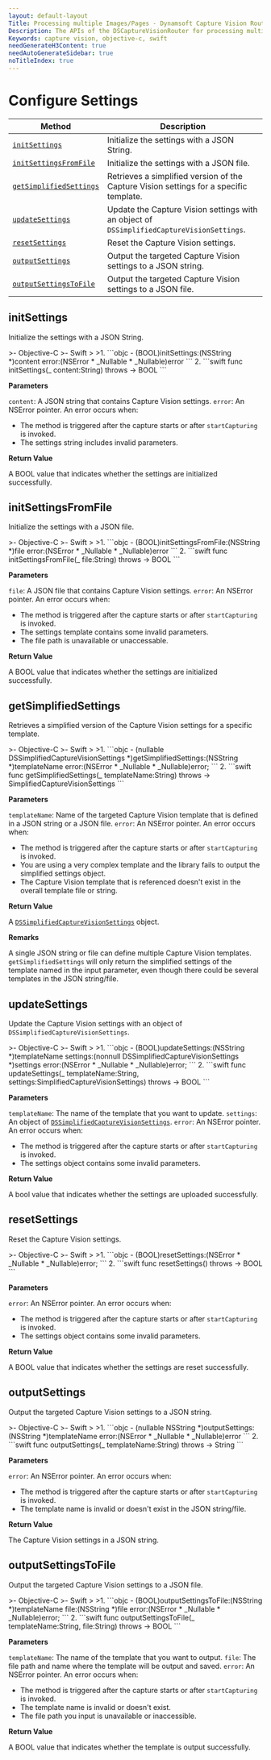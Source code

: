 ```yaml
---
layout: default-layout
Title: Processing multiple Images/Pages - Dynamsoft Capture Vision Router Module iOS Edition API Reference
Description: The APIs of the DSCaptureVisionRouter for processing multiple Images/Pages.
Keywords: capture vision, objective-c, swift
needGenerateH3Content: true
needAutoGenerateSidebar: true
noTitleIndex: true
---
```


# Configure Settings

| Method | Description |
| ------ | ----------- |
| [`initSettings`](#initsettings) | Initialize the settings with a JSON String. |
| [`initSettingsFromFile`](#initsettingsfromfile) | Initialize the settings with a JSON file. |
| [`getSimplifiedSettings`](#getsimplifiedsettings) | Retrieves a simplified version of the Capture Vision settings for a specific template. |
| [`updateSettings`](#updatesettings) | Update the Capture Vision settings with an object of `DSSimplifiedCaptureVisionSettings`. |
| [`resetSettings`](#resetsettings) | Reset the Capture Vision settings. |
| [`outputSettings`](#outputsettings) | Output the targeted Capture Vision settings to a JSON string. |
| [`outputSettingsToFile`](#outputsettingstofile) | Output the targeted Capture Vision settings to a JSON file. |

## initSettings

Initialize the settings with a JSON String.

<div class="sample-code-prefix"></div>
>- Objective-C
>- Swift
>
>1. 
```objc
- (BOOL)initSettings:(NSString *)content
               error:(NSError * _Nullable * _Nullable)error
```
2. 
```swift
func initSettings(_ content:String) throws -> BOOL
```

**Parameters**

`content`: A JSON string that contains Capture Vision settings.
`error`: An NSError pointer. An error occurs when:

* The method is triggered after the capture starts or after `startCapturing` is invoked.
* The settings string includes invalid parameters.

**Return Value**

A BOOL value that indicates whether the settings are initialized successfully.

## initSettingsFromFile

Initialize the settings with a JSON file.

<div class="sample-code-prefix"></div>
>- Objective-C
>- Swift
>
>1. 
```objc
- (BOOL)initSettingsFromFile:(NSString *)file
                        error:(NSError * _Nullable * _Nullable)error
```
2. 
```swift
func initSettingsFromFile(_ file:String) throws -> BOOL
```

**Parameters**

`file`: A JSON file that contains Capture Vision settings.
`error`: An NSError pointer. An error occurs when:

* The method is triggered after the capture starts or after `startCapturing` is invoked.
* The settings template contains some invalid parameters.
* The file path is unavailable or unaccessable.

**Return Value**

A BOOL value that indicates whether the settings are initialized successfully.

## getSimplifiedSettings

Retrieves a simplified version of the Capture Vision settings for a specific template.

<div class="sample-code-prefix"></div>
>- Objective-C
>- Swift
>
>1. 
```objc
- (nullable DSSimplifiedCaptureVisionSettings *)getSimplifiedSettings:(NSString *)templateName
                                                                error:(NSError * _Nullable * _Nullable)error;
```
2. 
```swift
func getSimplifiedSettings(_ templateName:String) throws -> SimplifiedCaptureVisionSettings
```

**Parameters**

`templateName`: Name of the targeted Capture Vision template that is defined in a JSON string or a JSON file.
`error`: An NSError pointer. An error occurs when:

* The method is triggered after the capture starts or after `startCapturing` is invoked.
* You are using a very complex template and the library fails to output the simplified settings object.
* The Capture Vision template that is referenced doesn't exist in the overall template file or string.

**Return Value**

A [`DSSimplifiedCaptureVisionSettings`](auxiliary-classes/simplified-capture-vision-settings.md) object.

**Remarks**

A single JSON string or file can define multiple Capture Vision templates. `getSimplifiedSettings` will only return the simplified settings of the template named in the input parameter, even though there could be several templates in the JSON string/file.

## updateSettings

Update the Capture Vision settings with an object of `DSSimplifiedCaptureVisionSettings`.

<div class="sample-code-prefix"></div>
>- Objective-C
>- Swift
>
>1. 
```objc
- (BOOL)updateSettings:(NSString *)templateName
              settings:(nonnull DSSimplifiedCaptureVisionSettings *)settings
                 error:(NSError * _Nullable * _Nullable)error;
```
2. 
```swift
func updateSettings(_ templateName:String, settings:SimplifiedCaptureVisionSettings) throws -> BOOL
```

**Parameters**

`templateName`: The name of the template that you want to update.
`settings`: An object of [`DSSimplifiedCaptureVisionSettings`](auxiliary-classes/simplified-capture-vision-settings.md).
`error`: An NSError pointer. An error occurs when:

* The method is triggered after the capture starts or after `startCapturing` is invoked.
* The settings object contains some invalid parameters.

**Return Value**

A bool value that indicates whether the settings are uploaded successfully.

## resetSettings

Reset the Capture Vision settings.

<div class="sample-code-prefix"></div>
>- Objective-C
>- Swift
>
>1. 
```objc
- (BOOL)resetSettings:(NSError * _Nullable * _Nullable)error;
```
2. 
```swift
func resetSettings() throws -> BOOL
```

**Parameters**

`error`: An NSError pointer. An error occurs when:

* The method is triggered after the capture starts or after `startCapturing` is invoked.
* The settings object contains some invalid parameters.

**Return Value**

A BOOL value that indicates whether the settings are reset successfully.

## outputSettings

Output the targeted Capture Vision settings to a JSON string.

<div class="sample-code-prefix"></div>
>- Objective-C
>- Swift
>
>1. 
```objc
- (nullable NSString *)outputSettings:(NSString *)templateName
                                error:(NSError * _Nullable * _Nullable)error
```
2. 
```swift
func outputSettings(_ templateName:String) throws -> String
```

**Parameters**

`error`: An NSError pointer. An error occurs when:

* The method is triggered after the capture starts or after `startCapturing` is invoked.
* The template name is invalid or doesn't exist in the JSON string/file.

**Return Value**

The Capture Vision settings in a JSON string.

## outputSettingsToFile

Output the targeted Capture Vision settings to a JSON file.

<div class="sample-code-prefix"></div>
>- Objective-C
>- Swift
>
>1. 
```objc
- (BOOL)outputSettingsToFile:(NSString *)templateName
                        file:(NSString *)file
                       error:(NSError * _Nullable * _Nullable)error;
```
2. 
```swift
func outputSettingsToFile(_ templateName:String, file:String) throws -> BOOL
```

**Parameters**

`templateName`: The name of the template that you want to output.
`file`: The file path and name where the template will be output and saved.
`error`: An NSError pointer. An error occurs when:

* The method is triggered after the capture starts or after `startCapturing` is invoked.
* The template name is invalid or doesn't exist.
* The file path you input is unavailable or inaccessible.

**Return Value**

A BOOL value that indicates whether the template is output successfully.
